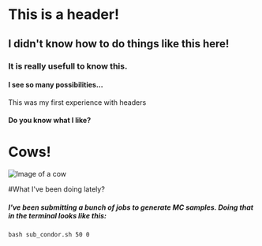 # This is a header!
## I didn't know how to do things like this here!
### It is really usefull to know this.
#### I see so many possibilities...


This was my first experience with headers

#### Do you know what I like?
# Cows!
![Image of a cow](http://howtodoright.com/wp-content/uploads/2017/07/cowhero2.jpg)

#What I've been doing lately?

##### I've been submitting a bunch of jobs to generate MC samples. Doing that in the terminal looks like this:

```
bash sub_condor.sh 50 0
```

